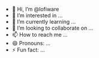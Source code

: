 - 👋 Hi, I’m @lofiware
- 👀 I’m interested in ...
- 🌱 I’m currently learning ...
- 💞️ I’m looking to collaborate on ...
- 📫 How to reach me ...
- 😄 Pronouns: ...
- ⚡ Fun fact: ...

<!---
lofiware/lofiware is a ✨ special ✨ repository because its `README.md` (this file) appears on your GitHub profile.
You can click the Preview link to take a look at your changes.
--->
